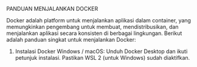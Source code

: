 PANDUAN MENJALANKAN DOCKER

Docker adalah platform untuk menjalankan aplikasi dalam container, yang memungkinkan pengembang untuk membuat, mendistribusikan, dan menjalankan aplikasi secara konsisten di berbagai lingkungan. Berikut adalah panduan singkat untuk menjalankan Docker:
1. Instalasi Docker
Windows / macOS:
Unduh Docker Desktop dan ikuti petunjuk instalasi.
Pastikan WSL 2 (untuk Windows) sudah diaktifkan.
